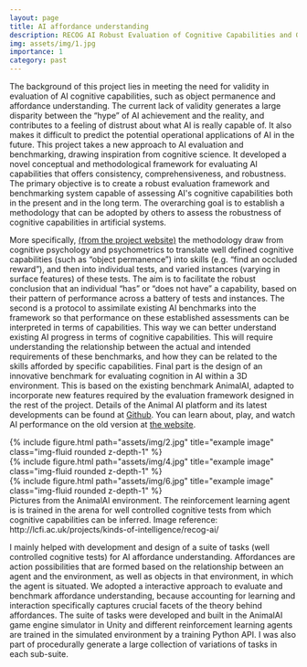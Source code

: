 ```yaml
---
layout: page
title: AI affordance understanding
description: RECOG AI Robust Evaluation of Cognitive Capabilities and Generality in Artificial Intelligence. 
img: assets/img/1.jpg
importance: 1
category: past
---
```

The background of this project lies in meeting the need for validity in evaluation of AI cognitive capabilities, such as object permanence and affordance understanding. The current lack of validity generates a large disparity between the “hype” of AI achievement and the reality, and contributes to a feeling of distrust about what AI is really capable of. It also makes it difficult to predict the potential operational applications of AI in the future. This project takes a new approach to AI evaluation and benchmarking, drawing inspiration from cognitive science. It developed a novel conceptual and methodological framework for evaluating AI capabilities that offers consistency, comprehensiveness, and robustness. The primary objective is to create a robust evaluation framework and benchmarking system capable of assessing AI's cognitive capabilities both in the present and in the long term. The overarching goal is to establish a methodology that can be adopted by others to assess the robustness of cognitive capabilities in artificial systems.

More specifically, <a href="http://lcfi.ac.uk/projects/kinds-of-intelligence/recog-ai/">(from the project website)</a> the methodology draw from cognitive psychology and psychometrics to translate well defined cognitive capabilities (such as “object permanence”) into skills (e.g. “find an occluded reward”), and then into individual tests, and varied instances (varying in surface features) of these tests. The aim is to facilitate the robust conclusion that an individual “has” or “does not have” a capability, based on their pattern of performance across a battery of tests and instances. The second is a protocol to assimilate existing AI benchmarks into the framework so that performance on these established assessments can be interpreted in terms of capabilities. This way we can better understand existing AI progress in terms of cognitive capabilities. This will require understanding the relationship between the actual and intended requirements of these benchmarks, and how they can be related to the skills afforded by specific capabilities. Final part is the design of an innovative benchmark for evaluating cognition in AI within a 3D environment. This is based on the existing benchmark AnimalAI, adapted to incorporate new features required by the evaluation framework designed in the rest of the project. Details of the Animal AI platform and its latest developments can be found at <a href="https://github.com/mdcrosby/animal-ai">Github</a>. You can learn about, play, and watch AI performance on the old version at <a href="http://animalaiolympics.com/AAI/">the website</a>.


<div class="row">
    <div class="col-sm mt-3 mt-md-0">
        {% include figure.html path="assets/img/2.jpg" title="example image" class="img-fluid rounded z-depth-1" %}
    </div>
    <div class="col-sm mt-3 mt-md-0">
        {% include figure.html path="assets/img/4.jpg" title="example image" class="img-fluid rounded z-depth-1" %}
    </div>
    <div class="col-sm mt-3 mt-md-0">
        {% include figure.html path="assets/img/6.jpg" title="example image" class="img-fluid rounded z-depth-1" %}
    </div>
</div>
<div class="caption">
    Pictures from the AnimalAI environment. The reinforcement learning agent is is trained in the arena for well controlled cognitive tests from which cognitive capabilities can be inferred. Image reference: http://lcfi.ac.uk/projects/kinds-of-intelligence/recog-ai/
</div>


I mainly helped with development and design of a suite of tasks (well controlled cognitive tests) for AI affordance understanding. Affordances are action possibilities that are formed based on the relationship between an agent and the environment, as well as objects in that environment, in which the agent is situated. We adopted a interactive approach to evaluate and benchmark affordance understanding, because accounting for learning and interaction specifically captures crucial facets of the theory behind affordances. The suite of tasks were developed and built in the AnimalAI game engine simulator in Unity and different reinforcement learning agents are trained in the simulated environment by a training Python API. I was also part of procedurally generate a large collection of variations of tasks in each sub-suite.
